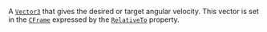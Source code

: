 A [`Vector3`](https://create.roblox.com/docs/reference/engine/datatypes/Vector3) that gives the desired or target angular velocity.
This vector is set in the [`CFrame`](https://create.roblox.com/docs/reference/engine/datatypes/CFrame) expressed by the
[`RelativeTo`](https://create.roblox.com/docs/reference/engine/classes/AngularVelocity#RelativeTo) property.
